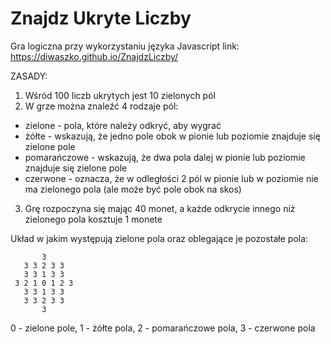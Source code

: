 # Znajdz Ukryte Liczby
Gra logiczna przy wykorzystaniu języka Javascript
link: https://diwaszko.github.io/ZnajdzLiczby/

ZASADY:

1. Wśród 100 liczb ukrytych jest 10 zielonych pól
2. W grze można znaleźć 4 rodzaje pól:
  - zielone - pola, które należy odkryć, aby wygrać
  - żółte - wskazują, że jedno pole obok w pionie lub poziomie znajduje się zielone pole
  - pomarańczowe - wskazują, że dwa pola dalej w pionie lub poziomie znajduje się zielone pole
  - czerwone - oznacza, że w odległości 2 pól w pionie lub w poziomie nie ma zielonego pola (ale może być pole obok na skos)
3. Grę rozpoczyna się mając 40 monet, a każde odkrycie innego niż zielonego pola kosztuje 1 monete

Układ w jakim występują zielone pola oraz oblegające je pozostałe pola:
 
           3
       3 3 2 3 3
       3 3 1 3 3
     3 2 1 0 1 2 3
       3 3 1 3 3
       3 3 2 3 3
           3
           
0 - zielone pole,
1 - żółte pola,
2 - pomarańczowe pola,
3 - czerwone pola
